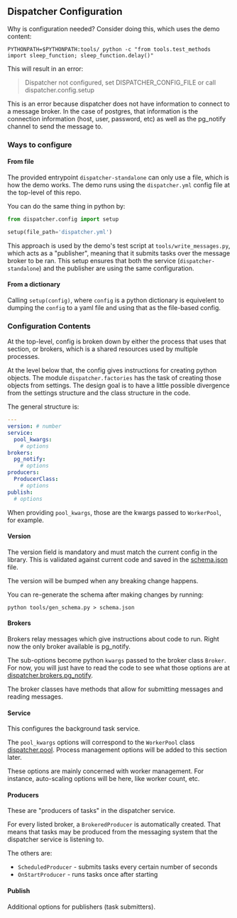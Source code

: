 ## Dispatcher Configuration

Why is configuration needed? Consider doing this, which uses the demo content:

```
PYTHONPATH=$PYTHONPATH:tools/ python -c "from tools.test_methods import sleep_function; sleep_function.delay()"
```

This will result in an error:

> Dispatcher not configured, set DISPATCHER_CONFIG_FILE or call dispatcher.config.setup

This is an error because dispatcher does not have information to connect to a message broker.
In the case of postgres, that information is the connection information (host, user, password, etc)
as well as the pg_notify channel to send the message to.

### Ways to configure

#### From file

The provided entrypoint `dispatcher-standalone` can only use a file, which is how the demo works.
The demo runs using the `dispatcher.yml` config file at the top-level of this repo.

You can do the same thing in python by:

```python
from dispatcher.config import setup

setup(file_path='dispatcher.yml')
```

This approach is used by the demo's test script at `tools/write_messages.py`,
which acts as a "publisher", meaning that it submits tasks over the message
broker to be ran.
This setup ensures that both the service (`dispatcher-standalone`) and the publisher
are using the same configuration.

#### From a dictionary

Calling `setup(config)`, where `config` is a python dictionary is
equivelent to dumping the `config` to a yaml file and using that as
the file-based config.

### Configuration Contents

At the top-level, config is broken down by either the process that uses that section,
or brokers, which is a shared resources used by multiple processes.

At the level below that, the config gives instructions for creating python objects.
The module `dispatcher.factories` has the task of creating those objects from settings.
The design goal is to have a little possible divergence from the settings structure
and the class structure in the code.

The general structure is:

```yaml
---
version: # number
service:
  pool_kwargs:
    # options
brokers:
  pg_notify:
    # options
producers:
  ProducerClass:
    # options
publish:
  # options
```

When providing `pool_kwargs`, those are the kwargs passed to `WorkerPool`, for example.

#### Version

The version field is mandatory and must match the current config in the library.
This is validated against current code and saved in the [schema.json](../schema.json) file.

The version will be bumped when any breaking change happens.

You can re-generate the schema after making changes by running:

```
python tools/gen_schema.py > schema.json
```

#### Brokers

Brokers relay messages which give instructions about code to run.
Right now the only broker available is pg_notify.

The sub-options become python `kwargs` passed to the broker class `Broker`.
For now, you will just have to read the code to see what those options are
at [dispatcher.brokers.pg_notify](dispatcher/brokers/pg_notify.py).

The broker classes have methods that allow for submitting messages
and reading messages.

#### Service

This configures the background task service.

The `pool_kwargs` options will correspond to the `WorkerPool` class
[dispatcher.pool](dispatcher/pool.py).
Process management options will be added to this section later.

These options are mainly concerned with worker
management. For instance, auto-scaling options will be here,
like worker count, etc.

#### Producers

These are "producers of tasks" in the dispatcher service.

For every listed broker, a `BrokeredProducer` is automatically
created. That means that tasks may be produced from the messaging
system that the dispatcher service is listening to.

The others are:
 - `ScheduledProducer` - submits tasks every certain number of seconds
 - `OnStartProducer` - runs tasks once after starting

#### Publish

Additional options for publishers (task submitters).
